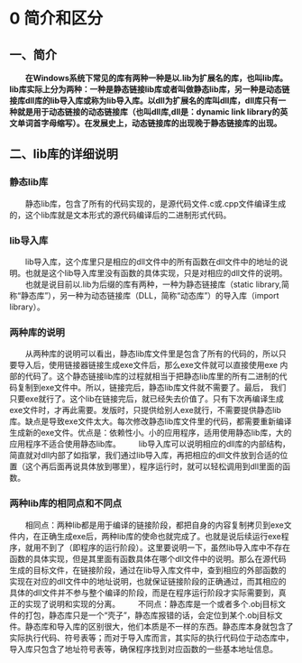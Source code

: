 # 0 简介和区分

## 一、简介

　　**在Windows系统下常见的库有两种一种是以.lib为扩展名的库，也叫lib库。lib库实际上分为两种：一种是静态链接lib库或者叫做静态lib库，另一种是动态链接库dll库的lib导入库或称为lib导入库。以dll为扩展名的库叫dll库，dll库只有一种就是用于动态链接的动态链接库（也叫dll库,dll是：dynamic link library的英文单词首字母缩写）。在发展史上，动态链接库的出现晚于静态链接库的出现。**

## 二、lib库的详细说明

### 静态lib库

　　静态lib库，包含了所有的代码实现的，是源代码文件.c或.cpp文件编译生成的，这个lib库就是文本形式的源代码编译后的二进制形式代码。

### lib导入库

　　lib导入库，这个库里只是相应的dll文件中的所有函数在dll文件中的地址的说明。也就是这个lib导入库里没有函数的具体实现，只是对相应的dll文件的说明。
　　也就是说目前以.lib为后缀的库有两种，一种为静态链接库（static library,简称“静态库”），另一种为动态链接库（DLL，简称“动态库”）的导入库（import library）。

### 两种库的说明

　　从两种库的说明可以看出，静态lib库文件里是包含了所有的代码的，所以只要导入后，使用链接器链接生成exe文件后，那么exe文件就可以直接使用exe 内部的代码了。这个静态链接lib库的过程就相当于把静态lib库里的所有二进制的代码复制到exe文件中。所以，链接完后，静态lib库文件就不需要了。最后， 我们只要exe就行了。这个lib在链接完后，就已经失去价值了。只有下次再编译生成exe文件时，才再此需要。发版时，只提供给别人exe就行，不需要提供静态lib库。缺点是导致exe文件太大。每次修改静态lib库文件里的代码，都需要重新编译生成新的exe文件。优点是：依赖性小。小的应用程序，适用使用静态lib库，大的应用程序不适合使用静态lib库。
　　lib导入库可以说明相应的dll库的内部结构，简直就对dll内部了如指掌，我们通过lib导入库，再把相应的dll文件放到合适的位置（这个再后面再说具体放到哪里），程序运行时，就可以轻松调用到dll里面的函数。

### 两种lib库的相同点和不同点

　　相同点：两种lib都是用于编译的链接阶段，都把自身的内容复制拷贝到exe文件内，在正确生成exe后，两种lib库的使命也就完成了。也就是说后续运行exe程 序，就用不到了（即程序的运行阶段）。这里要说明一下，虽然lib导入库中不存在函数的具体实现，但是其里面有函数具体在哪个dll文件中的说明。那么在源代码生成的目标文件，在链接阶段，通过在lib导入库文件中，查到相应的外部函数的实现在对应的dll文件中的地址说明，也就保证链接阶段的正确通过，而其相应的具体的dll文件并不参与整个编译的阶段，而是在程序运行阶段才实际需要到，真正的实现了说明和实现的分离。
　　不同点：静态库是一个或者多个.obj目标文件的打包，静态库只是一个“壳子”，静态库报错的话，会定位到某个.obj目标文件。静态库和导入库的区别很大，他们本质是不一样的东西。静态库本身就包含了实际执行代码、符号表等；而对于导入库而言，其实际的执行代码位于动态库中，导入库只包含了地址符号表等，确保程序找到对应函数的一些基本地址信息。